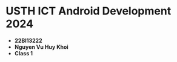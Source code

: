 USTH ICT Android Development 2024
========================================

* **22BI13222**
* **Nguyen Vu Huy Khoi**
* **Class 1**
